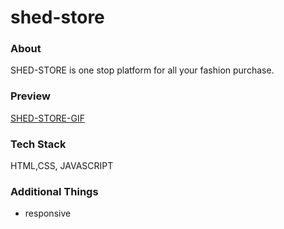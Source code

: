 # shed-store

### About
SHED-STORE is  one stop platform for all your fashion purchase.

### Preview
[SHED-STORE-GIF](/demo/SHED-STORE-GIF.gif)

### Tech Stack
HTML,CSS, JAVASCRIPT

### Additional Things
- responsive
